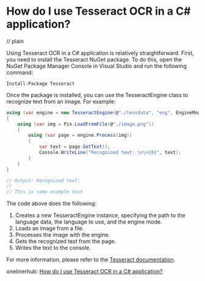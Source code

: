 # How do I use Tesseract OCR in a C# application?
// plain

Using Tesseract OCR in a C# application is relatively straightforward. First, you need to install the Tesseract NuGet package. To do this, open the NuGet Package Manager Console in Visual Studio and run the following command:

```
Install-Package Tesseract
```

Once the package is installed, you can use the TesseractEngine class to recognize text from an image. For example:

```C#
using (var engine = new TesseractEngine(@"./tessdata", "eng", EngineMode.Default))
{
    using (var img = Pix.LoadFromFile(@"./image.png"))
    {
        using (var page = engine.Process(img))
        {
            var text = page.GetText();
            Console.WriteLine("Recognized text: \n\n{0}", text);
        }
    }
}

// Output: Recognized text:
//
// This is some example text
```

The code above does the following:

1. Creates a new TesseractEngine instance, specifying the path to the language data, the language to use, and the engine mode.
2. Loads an image from a file.
3. Processes the image with the engine.
4. Gets the recognized text from the page.
5. Writes the text to the console.

For more information, please refer to the [Tesseract documentation](https://tesseract-ocr.github.io/tessdoc/Home.html).

onelinerhub: [How do I use Tesseract OCR in a C# application?](https://onelinerhub.com/tesseract-ocr/how-do-i-use-tesseract-ocr-in-a-c--application)